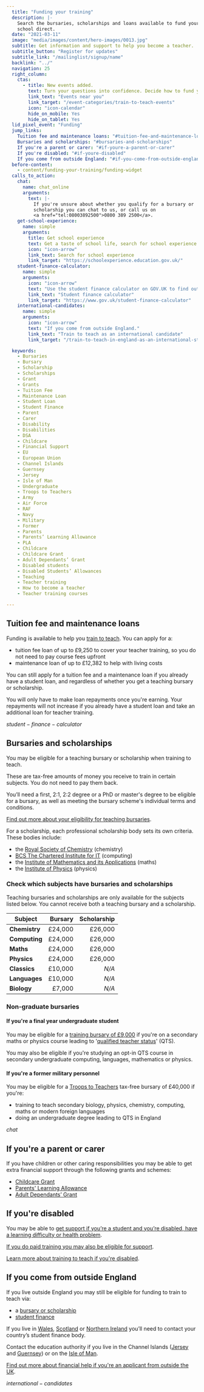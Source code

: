 ```yaml
---
  title: "Funding your training"
  description: |-
    Search the bursaries, scholarships and loans available to fund your teacher training. See funding available for specific subjects and for training through PGCE or 
    school direct.
  date: "2021-03-11"
  image: "media/images/content/hero-images/0013.jpg"
  subtitle: Get information and support to help you become a teacher. 
  subtitle_button: "Register for updates"
  subtitle_link: "/mailinglist/signup/name"
  backlink: "../"
  navigation: 25
  right_column:
    ctas:
      - title: New events added.
        text: Turn your questions into confidence. Decide how to fund your training at our next event.
        link_text: "Events near you"
        link_target: "/event-categories/train-to-teach-events"
        icon: "icon-calendar"
        hide_on_mobile: Yes
        hide_on_tablet: Yes
  lid_pixel_event: "Funding"
  jump_links:
    Tuition fee and maintenance loans: "#tuition-fee-and-maintenance-loans"
    Bursaries and scholarships: "#bursaries-and-scholarships"
    If you're a parent or carer: "#if-youre-a-parent-or-carer"
    If you're disabled: "#if-youre-disabled"
    If you come from outside England: "#if-you-come-from-outside-england"
  before-content:
    - content/funding-your-training/funding-widget
  calls_to_action:
    chat:
      name: chat_online
      arguments:
        text: |-
          If you're unsure about whether you qualify for a bursary or
          scholarship you can chat to us, or call us on
          <a href="tel:08003892500">0800 389 2500</a>.
    get-school-experience:
      name: simple
      arguments:
        title: Get school experience
        text: Get a taste of school life, search for school experience near you or online.
        icon: "icon-arrow"
        link_text: Search for school experience
        link_target: "https://schoolexperience.education.gov.uk/"
    student-finance-calculator:
      name: simple
      arguments:
        icon: "icon-arrow"
        text: "Use the student finance calculator on GOV.UK to find out how much funding you can get."
        link_text: "Student finance calculator"
        link_target: "https://www.gov.uk/student-finance-calculator"
    international-candidates:
      name: simple
      arguments:
        icon: "icon-arrow"
        text: "If you come from outside England."
        link_text: "Train to teach as an international candidate"
        link_target: "/train-to-teach-in-england-as-an-international-student"

  keywords:
    - Bursaries
    - Bursary
    - Scholarship
    - Scholarships
    - Grant
    - Grants
    - Tuition Fee
    - Maintenance Loan
    - Student Loan
    - Student Finance
    - Parent
    - Carer
    - Disability
    - Disabilities
    - DSA
    - Childcare
    - Financial Support
    - EU
    - European Union
    - Channel Islands
    - Guernsey
    - Jersey
    - Isle of Man
    - Undergraduate
    - Troops to Teachers
    - Army
    - Air Force
    - RAF
    - Navy
    - Military
    - Former
    - Parents
    - Parents’ Learning Allowance
    - PLA
    - Childcare
    - Childcare Grant
    - Adult Dependants’ Grant
    - Disabled students
    - Disabled Students’ Allowances
    - Teaching
    - Teacher training
    - How to become a teacher
    - Teacher training courses

---
```



## Tuition fee and maintenance loans

Funding is available to help you [train to teach](/ways-to-train). You can apply for a:

* tuition fee loan of up to £9,250 to cover your teacher training, so you do not need to pay course fees upfront
* maintenance loan of up to £12,382 to help with living costs

You can still apply for a tuition fee and a maintenance loan if you already have a student loan, and regardless of whether you get a teaching bursary or scholarship.

You will only have to make loan repayments once you're earning. Your repayments will not increase if you already have a student loan and take an additional loan for teacher training.

$student-finance-calculator$


## Bursaries and scholarships

You may be eligible for a teaching bursary or scholarship when training to teach.

These are tax-free amounts of money you receive to train in certain subjects. You do not need to pay them back.

You’ll need a first, 2:1, 2:2 degree or a PhD or master's degree to be eligible for a bursary, as well as meeting the bursary scheme's individual terms and conditions.

[Find out more about your eligibility for teaching bursaries](https://www.gov.uk/government/publications/funding-initial-teacher-training-itt/funding-initial-teacher-training-itt-academic-year-2021-to-2022).

For a scholarship, each professional scholarship body sets its own criteria. These bodies include:

* the [Royal Society of Chemistry](https://www.rsc.org/awards-funding/funding/teacher-training-scholarships/) (chemistry)
* [BCS The Chartered Institute for IT](https://www.bcs.org/get-qualified/certification-and-scholarships-for-teachers/bcs-computer-teacher-scholarships/) (computing)
* the [Institute of Mathematics and its Applications](https://ima.org.uk/support/mathematics-teacher-training-scholarship/) (maths)
* the [Institute of Physics](https://www.iop.org/about/support-grants/iop-teacher-training-scholarships#gref) (physics)

### Check which subjects have bursaries and scholarships

Teaching bursaries and scholarships are only available for the subjects listed
below. You cannot receive both a teaching bursary and a scholarship.

| Subject       | Bursary  | Scholarship      |
| ------------- | -------: | ---------------: |
| **Chemistry** | £24,000  | £26,000          |
| **Computing** | £24,000  | £26,000          |
| **Maths**     | £24,000  | £26,000          |
| **Physics**   | £24,000  | £26,000          |
| **Classics**  | £10,000  | *N/A*            |
| **Languages** | £10,000  | *N/A*            |
| **Biology**   | £7,000   | *N/A*            |


### Non-graduate bursaries

#### If you're a final year undergraduate student

You may be eligible for a [training bursary of £9,000](https://www.gov.uk/government/publications/initial-teacher-training-itt-bursary-funding-manual/initial-teacher-training-bursaries-funding-manual-2021-to-2022-academic-year#undergraduate-bursary) if you're on a secondary maths or physics course leading to '[qualified teacher status](/ways-to-train)' (QTS).

You may also be eligible if you're studying an opt-in QTS course in secondary undergraduate computing, languages, mathematics or physics.

#### If you're a former military personnel

You may be eligible for a [Troops to Teachers](https://www.ucas.com/teaching-option/troops-teachers) tax-free bursary of £40,000 if you're:

* training to teach secondary biology, physics, chemistry, computing, maths or modern foreign languages
* doing an undergraduate degree leading to QTS in England


$chat$

## If you're a parent or carer

 If you have children or other caring responsibilities you may be able to get extra financial support through the following grants and schemes:

* [Childcare Grant](https://www.gov.uk/childcare-grant)
* [Parents' Learning Allowance](https://www.gov.uk/parents-learning-allowance)
* [Adult Dependants’ Grant](https://www.gov.uk/adult-dependants-grant)


## If you're disabled

You may be able to [get support if you’re a student and you’re disabled, have a learning difficulty or health problem](https://www.gov.uk/disabled-students-allowance-dsa/how-to-claim).

[If you do paid training you may also be eligible for support](https://www.gov.uk/access-to-work).

[Learn more about training to teach if you're disabled](/get-support-training-to-teach-if-you-are-disabled).


## If you come from outside England

If you live outside England you may still be eligible for funding to train to teach via:

* a [bursary or scholarship](#bursaries-and-scholarships)
* [student finance](#tuition-fee-and-maintenance-loans)

If you live in [Wales](https://www.studentfinancewales.co.uk/), [Scotland](https://www.saas.gov.uk/) or [Northern Ireland](https://www.studentfinanceni.co.uk/) you’ll need to contact your country’s student finance body.

Contact the education authority if you live in the Channel Islands ([Jersey](https://www.gov.je/Working/Careers/16To19YearOlds/EnteringHigherEducation/FinancingHigherEducationCourses/FundingDegreeProfessionalQualifications/Pages/index.aspx) and [Guernsey](https://www.gov.gg/article/152744/Policies)) or on the [Isle of Man](https://www.gov.im/student-grants).

[Find out more about financial help if you're an applicant from outside the UK](https://www.gov.uk/government/publications/train-to-teach-in-england-non-uk-applicants/train-to-teach-in-england-non-uk-applicants#financial-support-for-non-uk-applicants-for-unsalaried-teacher-training-in-england).

$international-candidates$
